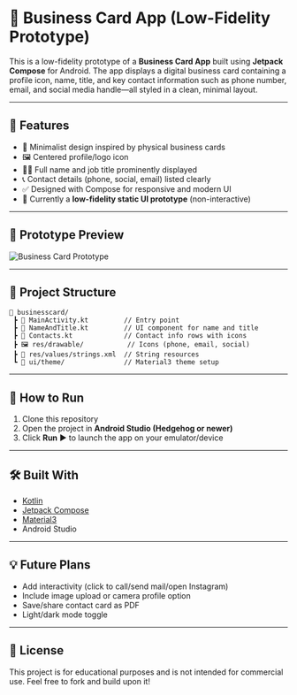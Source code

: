 # 📇 Business Card App (Low-Fidelity Prototype)

This is a low-fidelity prototype of a **Business Card App** built using **Jetpack Compose** for Android. The app displays a digital business card containing a profile icon, name, title, and key contact information such as phone number, email, and social media handle—all styled in a clean, minimal layout.

---

## 🧩 Features

* 🎨 Minimalist design inspired by physical business cards
* 🖼️ Centered profile/logo icon
* 🧑‍💼 Full name and job title prominently displayed
* 📞 Contact details (phone, social, email) listed clearly
* ✅ Designed with Compose for responsive and modern UI
* 🧪 Currently a **low-fidelity static UI prototype** (non-interactive)

---

## 📸 Prototype Preview

![Business Card Prototype](https://github.com/user-attachments/assets/f3af79c6-9d31-4d0b-9b01-0251ba69ebb5)

---

## 📂 Project Structure

```
📁 businesscard/
 ┣ 📄 MainActivity.kt         // Entry point
 ┣ 📄 NameAndTitle.kt         // UI component for name and title
 ┣ 📄 Contacts.kt             // Contact info rows with icons
 ┣ 🖼️ res/drawable/           // Icons (phone, email, social)
 ┣ 🧾 res/values/strings.xml  // String resources
 ┗ 🎨 ui/theme/               // Material3 theme setup
```

---

## 🚀 How to Run

1. Clone this repository
2. Open the project in **Android Studio (Hedgehog or newer)**
3. Click **Run** ▶️ to launch the app on your emulator/device

---

## 🛠️ Built With

* [Kotlin](https://kotlinlang.org/)
* [Jetpack Compose](https://developer.android.com/jetpack/compose)
* [Material3](https://m3.material.io/)
* Android Studio

---

## 💡 Future Plans

* Add interactivity (click to call/send mail/open Instagram)
* Include image upload or camera profile option
* Save/share contact card as PDF
* Light/dark mode toggle

---

## 📃 License

This project is for educational purposes and is not intended for commercial use.
Feel free to fork and build upon it!
